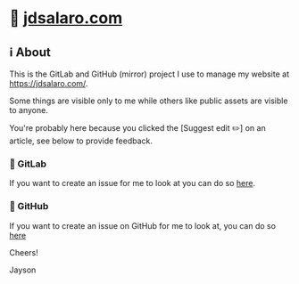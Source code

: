 
# 🔗 [jdsalaro.com](https://jdsalaro.com)

## ℹ️ About

This is the GitLab and GitHub (mirror) project I use to manage my website at https://jdsalaro.com/.

Some things are visible only to me while others like public assets are visible to anyone.

You're probably here because you clicked the [Suggest edit ✏️] on an article, see below to provide feedback.

### 🦊 GitLab 

If you want to create an issue for me to look at you can do so [here](https://gitlab.com/jdsalaro/jdsalaro.com/-/issues/new).

### 🐙 GitHub 

If you want to create an issue on GitHub for me to look at, you can do so [here](https://github.com/jdsalaro/jdsalaro.com/issues)

Cheers!

Jayson
